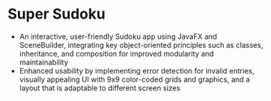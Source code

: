 # Super Sudoku

- An interactive, user-friendly Sudoku app using JavaFX and SceneBuilder, integrating key object-oriented principles such as classes, inheritance, and composition for improved modularity and maintainability
- Enhanced usability by implementing error detection for invalid entries, visually appealing UI with 9x9 color-coded grids and graphics, and a layout that is adaptable to different screen sizes
